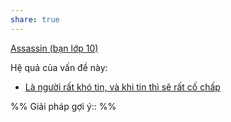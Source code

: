 ```yaml
---
share: true
---
```

[Assassin (bạn lớp 10)](../../2%20M%E1%BB%91i%20quan%20h%E1%BB%87/K%E1%BA%BB%20th%C3%B9/Assassin%20(b%E1%BA%A1n%20l%E1%BB%9Bp%2010).md)

Hệ quả của vấn đề này:
- [Là người rất khó tin, và khi tin thì sẽ rất cố chấp](../Quan%20%C4%91i%E1%BB%83m,%20th%C3%A1i%20%C4%91%E1%BB%99,%20nguy%C3%AAn%20t%E1%BA%AFc%20s%E1%BB%91ng,%20%C4%91i%E1%BB%81u%20m%C3%ACnh%20th%E1%BA%A5y%20ho%E1%BA%B7c%20c%E1%BA%A3m%20nh%E1%BA%ADn/L%C3%A0%20ng%C6%B0%E1%BB%9Di%20r%E1%BA%A5t%20kh%C3%B3%20tin,%20v%C3%A0%20khi%20tin%20th%C3%AC%20s%E1%BA%BD%20r%E1%BA%A5t%20c%E1%BB%91%20ch%E1%BA%A5p.md)


%%
Giải pháp gợi ý:: 
%%


